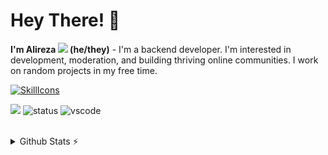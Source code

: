 # Hey There! 👋
**I'm Alireza <img src="https://media.giphy.com/media/WUlplcMpOCEmTGBtBW/giphy.gif" width="30"> (he/they)** - I'm a backend developer. I'm interested in development, moderation, and building thriving online communities. I work on random projects in my free time.

[![SkillIcons](https://skillicons.dev/icons?i=ts,go,nodejs,express,nestjs,mongodb,postgres,linux,kubernetes,docker)](https://skillicons.dev)<br/>

[![](https://visitcount.itsvg.in/api?id=alirezanqp&icon=0&color=12)](https://visitcount.itsvg.in)
![status](https://nocache.advaith.workers.dev?url=https://img.shields.io/endpoint?url=https://dev.discordprofiles.me/api/badge/status/276544649148235776?simple=true)
![vscode](https://nocache.advaith.workers.dev?url=https://img.shields.io/endpoint?url=https://dev.discordprofiles.me/api/badge/vscode/276544649148235776)


<br/>

<details>
  <summary>Github Stats ⚡</summary>
  <br/>
  
  <a href="#">![](https://github.com/alirezanqp/github-stats/blob/master/generated/overview.svg)</a>
  <a href="#">![Top langs](https://github.com/alirezanqp/github-stats/blob/master/generated/languages.svg)</a>
</details>
